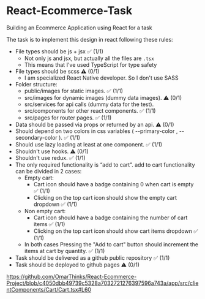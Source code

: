 # React-Ecommerce-Task

Building an Ecommerce Application using React for a task

The task is to implement this design in react following these rules:

- File types should be js + jsx ✅ (1/1)
  - Not only js and jsx, but actually all the files are `.tsx`
  - This means that I've used TypeScript for type safety
- File types should be scss ⚠️ (0/1)
  - I am specialized React Native developer. So I don't use SASS
- Folder structure:
  - public/images for static images. ✅ (1/1)
  - src/images for dynamic images (dummy data images). ⚠️ (0/1)
  - src/services for api calls (dummy data for the test).
  - src/components for other react components. ✅ (1/1)
  - src/pages for router pages. ✅ (1/1)
- Data should be passed via props or returned by an api. ⚠️ (0/1)
- Should depend on two colors in css variables ( --primary-color , --secondary-color ). ✅ (1/1)
- Should use lazy loading at least at one component. ✅ (1/1)
- Shouldn't use hooks. ⚠️ (0/1)
- Shouldn't use redux. ✅ (1/1)
- The only required functionality is “add to cart”. add to cart functionality can be divided in 2 cases:
  - Empty cart:
    - Cart icon should have a badge containing 0 when cart is empty ✅ (1/1)
    - Clicking on the top cart icon should show the empty cart dropdown ✅ (1/1)
  - Non empty cart:
    - Cart icon should have a badge containing the number of cart items ✅ (1/1)
    - Clicking on the top cart icon should show cart items dropdown ✅ (1/1)
  - In both cases Pressing the "Add to cart" button should increment the items at cart by quantity. ✅ (1/1)
- Task should be delivered as a github public repository ✅ (1/1)
- Task should be deployed to github pages ⚠️ (0/1)

https://github.com/OmarThinks/React-Ecommerce-Project/blob/c4050dbb49739c5328a7032721276397596a743a/app/src/clientComponents/Cart/Cart.tsx#L60
